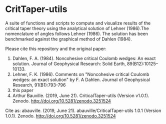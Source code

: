 # CritTaper-utils
A suite of functions and scripts to compute and visualize results of the critical taper theory using the analytical solution of Lehner (1986).The nomenclature of angles follows Lehner (1986). The solution has been benchmarked against the graphical method of	Dahlen (1984).

Please cite this repository and the original paper:
1. Dahlen, F. A. (1984). Noncohesive critical Coulomb wedges: An exact solution. 
Journal of Geophysical Research: Solid Earth, 89(B12):10125–10133.
2. Lehner, F. K. (1986). Comments on "Noncohesive critical Coulomb wedges: an exact
solution" by F. A Dahlen. 	Journal of Geophysical Research, 91(B1):793-796
3. this paper 
4. Arthur Bauville. (2019, June 21). CriticalTaper-utils (Version v1.0.1). 
Zenodo. http://doi.org/10.5281/zenodo.3251524

Cite as:
abauville. (2019, June 21). abauville/CriticalTaper-utils 1.0.1 (Version 1.0.1). Zenodo. http://doi.org/10.5281/zenodo.3251524
